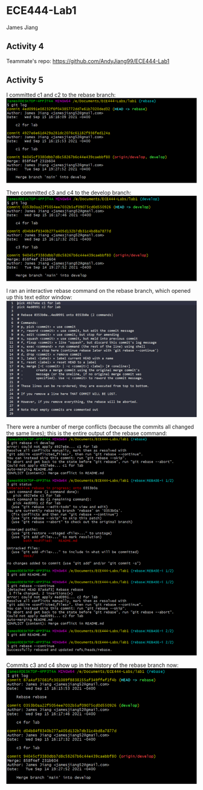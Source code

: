 # ECE444-Lab1

James Jiang

## Activity 4

Teammate's repo:
https://github.com/AndyJiang99/ECE444-Lab1

## Activity 5
I committed c1 and c2 to the rebase branch:
![rebase_head](docs/images/rebase_head.PNG)

Then committed c3 and c4 to the develop branch:
![develop_head](docs/images/develop_head.PNG)

I ran an interactive rebase command on the rebase branch, which opened up this text editor window:
![interactive_rebase](docs/images/interactive_rebase.PNG)

There were a number of merge conflicts (because the commits all changed the same lines); this is the entire output of the rebase command:
![output_rebase](docs/images/output_rebase.PNG)

Commits c3 and c4 show up in the history of the rebase branch now:
![rebase_head_after_rebase](docs/images/rebase_head_after_rebase.PNG)
